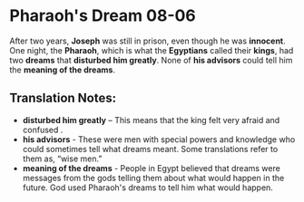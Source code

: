 Pharaoh's Dream 08-06
=======================


After two years, **Joseph** was still in prison, even though he was
**innocent**. One night, the **Pharaoh**, which is what the **Egyptians**
called their **kings**, had two **dreams** that **disturbed him
greatly**. None of **his advisors** could tell him the **meaning of
the dreams**.

Translation Notes:
------------------

-   **disturbed him greatly** – This means that the king felt very
    afraid and confused .
-   **his advisors** - These were men with special powers and knowledge
    who could sometimes tell what dreams meant. Some translations refer
    to them as, “wise men.”
-   **meaning of the dreams** - People in Egypt believed that dreams
    were messages from the gods telling them about what would happen in
    the future. God used Pharaoh's dreams to tell him what would happen.

